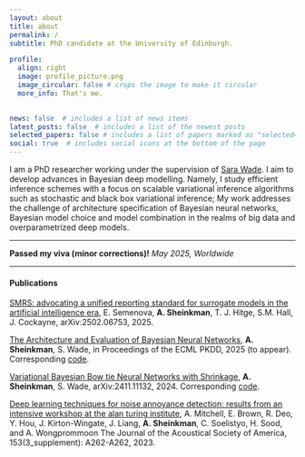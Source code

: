 ```yaml
---
layout: about
title: about
permalink: /
subtitle: PhD candidate at the University of Edinburgh.

profile:
  align: right
  image: profile_picture.png
  image_circular: false # crops the image to make it circular
  more_info: That's me.
   

news: false  # includes a list of news items
latest_posts: false  # includes a list of the newest posts
selected_papers: false # includes a list of papers marked as "selected={true}"
social: true  # includes social icons at the bottom of the page
---
```


I am a PhD researcher working under the supervision of [Sara Wade](https://sarawade.owlstown.net).
I aim to develop advances in Bayesian deep modelling. 
Namely, I study efficient inference schemes with a focus on scalable variational inference algorithms such as stochastic and black box variational inference; My work addresses the challenge of architecture specification of Bayesian neural networks, Bayesian model choice and model combination in the realms of big data and overparametrized deep models.

---

**Passed my viva (minor corrections)!** *May 2025, Worldwide*

---

#### Publications


[SMRS: advocating a unified reporting standard for surrogate models in the artificial intelligence era](https://arxiv.org/abs/2502.06753), E. Semenova, **A. Sheinkman**, T. J. Hitge, S.M. Hall, J. Cockayne, arXiv:2502.06753, 2025.

[The Architecture and Evaluation of Bayesian Neural Networks](https://arxiv.org/abs/2503.11808), **A. Sheinkman**, S. Wade, in Proceedings of the ECML PKDD, 2025 (to appear).
Corresponding [code](https://github.com/sheinkmana/ArchitectureofBNNs).

[Variational Bayesian Bow tie Neural Networks with Shrinkage](https://arxiv.org/abs/2411.11132), **A. Sheinkman**, S. Wade, arXiv:2411.11132, 2024.
Corresponding [code](https://github.com/sheinkmana/V_bowtie_NN).

[Deep learning techniques for noise annoyance detection: results from an intensive workshop at the alan turing institute](https://pubs.aip.org/asa/jasa/article/153/3_supplement/A262/2886025/Deep-learning-techniques-for-noise-annoyance),
A. Mitchell, E. Brown, R. Deo, Y. Hou, J. Kirton-Wingate, J. Liang, **A. Sheinkman**, C. Soelistyo, H. Sood, and A. Wongprommoon
The Journal of the Acoustical Society of America, 153(3_supplement): A262-A262, 2023.
